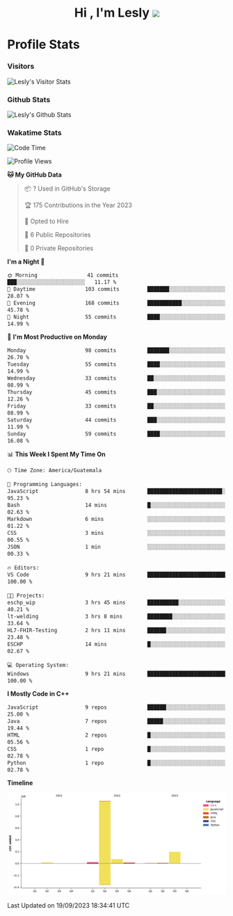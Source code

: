 <h1 align="center">Hi , I'm Lesly <img src="https://media.giphy.com/media/hvRJCLFzcasrR4ia7z/giphy.gif" width="28"></h1>


# Profile Stats

### Visitors
![Lesly's Visitor Stats](https://komarev.com/ghpvc/?username=leslycarrascoj&color=blue&style=for-the-badge&label=VIEWS)

### Github Stats
![Lesly's  Github Stats](https://github-readme-stats.vercel.app/api?username=leslycarrascoj&hide=contribs,issues,stars&count_private=true&include_all_commits=true&show_icons=true&theme=tokyonight)

### Wakatime Stats

<!--START_SECTION:waka-->
![Code Time](http://img.shields.io/badge/Code%20Time-322%20hrs%2031%20mins-blue)

![Profile Views](http://img.shields.io/badge/Profile%20Views-12-blue)

**🐱 My GitHub Data** 

> 📦 ? Used in GitHub's Storage 
 > 
> 🏆 175 Contributions in the Year 2023
 > 
> 💼 Opted to Hire
 > 
> 📜 6 Public Repositories 
 > 
> 🔑 0 Private Repositories 
 > 
**I'm a Night 🦉** 

```text
🌞 Morning                41 commits          ███░░░░░░░░░░░░░░░░░░░░░░   11.17 % 
🌆 Daytime                103 commits         ███████░░░░░░░░░░░░░░░░░░   28.07 % 
🌃 Evening                168 commits         ███████████░░░░░░░░░░░░░░   45.78 % 
🌙 Night                  55 commits          ████░░░░░░░░░░░░░░░░░░░░░   14.99 % 
```
📅 **I'm Most Productive on Monday** 

```text
Monday                   98 commits          ███████░░░░░░░░░░░░░░░░░░   26.70 % 
Tuesday                  55 commits          ████░░░░░░░░░░░░░░░░░░░░░   14.99 % 
Wednesday                33 commits          ██░░░░░░░░░░░░░░░░░░░░░░░   08.99 % 
Thursday                 45 commits          ███░░░░░░░░░░░░░░░░░░░░░░   12.26 % 
Friday                   33 commits          ██░░░░░░░░░░░░░░░░░░░░░░░   08.99 % 
Saturday                 44 commits          ███░░░░░░░░░░░░░░░░░░░░░░   11.99 % 
Sunday                   59 commits          ████░░░░░░░░░░░░░░░░░░░░░   16.08 % 
```


📊 **This Week I Spent My Time On** 

```text
🕑︎ Time Zone: America/Guatemala

💬 Programming Languages: 
JavaScript               8 hrs 54 mins       ████████████████████████░   95.23 % 
Bash                     14 mins             █░░░░░░░░░░░░░░░░░░░░░░░░   02.63 % 
Markdown                 6 mins              ░░░░░░░░░░░░░░░░░░░░░░░░░   01.22 % 
CSS                      3 mins              ░░░░░░░░░░░░░░░░░░░░░░░░░   00.55 % 
JSON                     1 min               ░░░░░░░░░░░░░░░░░░░░░░░░░   00.33 % 

🔥 Editors: 
VS Code                  9 hrs 21 mins       █████████████████████████   100.00 % 

🐱‍💻 Projects: 
eschp_wip                3 hrs 45 mins       ██████████░░░░░░░░░░░░░░░   40.21 % 
lt-welding               3 hrs 8 mins        ████████░░░░░░░░░░░░░░░░░   33.64 % 
HL7-FHIR-Testing         2 hrs 11 mins       ██████░░░░░░░░░░░░░░░░░░░   23.48 % 
ESCHP                    14 mins             █░░░░░░░░░░░░░░░░░░░░░░░░   02.67 % 

💻 Operating System: 
Windows                  9 hrs 21 mins       █████████████████████████   100.00 % 
```

**I Mostly Code in C++** 

```text
JavaScript               9 repos             ██████░░░░░░░░░░░░░░░░░░░   25.00 % 
Java                     7 repos             █████░░░░░░░░░░░░░░░░░░░░   19.44 % 
HTML                     2 repos             █░░░░░░░░░░░░░░░░░░░░░░░░   05.56 % 
CSS                      1 repo              █░░░░░░░░░░░░░░░░░░░░░░░░   02.78 % 
Python                   1 repo              █░░░░░░░░░░░░░░░░░░░░░░░░   02.78 % 
```



**Timeline**

![Lines of Code chart](https://raw.githubusercontent.com/leslycarrascoj/leslycarrascoj/main/assets/bar_graph.png)


 Last Updated on 19/09/2023 18:34:41 UTC
<!--END_SECTION:waka-->

